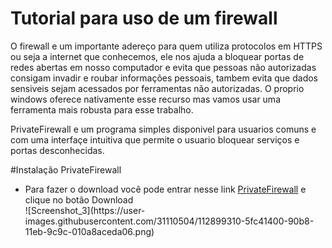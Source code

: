 # Tutorial para uso de um firewall

<p> O firewall e um importante adereço para quem utiliza protocolos em HTTPS ou seja a internet que conhecemos,
ele nos ajuda a bloquear portas de redes abertas em nosso computador e evita que pessoas não autorizadas consigam invadir
 e roubar informações pessoais, tambem evita que dados sensiveis sejam acessados por ferramentas não autorizadas.
O proprio windows oferece nativamente esse recurso mas vamos usar uma ferramenta mais robusta para esse trabalho.</p>


<p> PrivateFirewall e um programa simples disponivel para usuarios comuns e com uma interfaçe intuitiva que permite o usuario bloquear serviços e portas
 desconhecidas.</p>
 
 
#Instalação PrivateFirewall

<ul>
    <li>Para fazer o download você pode entrar nesse link <a href='https://privatefirewall.br.uptodown.com/windows/download'>PrivateFirewall</a> e clique no botão Download</li>
    ![Screenshot_3](https://user-images.githubusercontent.com/31110504/112899310-5fc41400-90b8-11eb-9c9c-010a8aceda06.png)

</ul>
